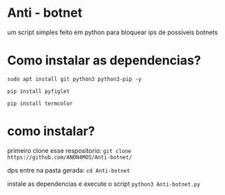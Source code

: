# Anti - botnet
um script simples feito em python para bloquear ips de possiveis botnets

# Como instalar as dependencias?

``` sudo apt install git python3 python3-pip -y ```

``` pip install pyfiglet ```

``` pip install termcolor ```

# como instalar? 
primeiro clone esse respositorio: ``` git clone https://github.com/ANON4MOS/Anti-botnet/ ```

dps entre na pasta gerada: ``` cd Anti-botnet ```

instale as dependencias e execute o script ``` python3 Anti-botnet.py ```

